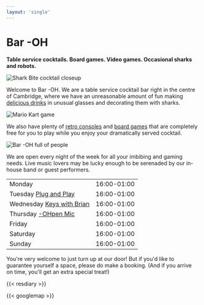 ```yaml
---
layout: 'single'
---
```


# Bar -OH

**Table service cocktails.  Board games.  Video games.  Occasional
sharks and robots.**

![Shark Bite cocktail closeup](images/sharkbite.jpeg)

Welcome to Bar -OH.  We are a table service cocktail bar right in the
centre of Cambridge, where we have an unreasonable amount of fun
making [delicious drinks](menu) in unusual glasses and decorating
them with sharks.

![Mario Kart game](images/mariokart.jpeg)

We also have plenty of [retro consoles](games) and [board
games](games) that are completely free for you to play while you
enjoy your dramatically served cocktail.

![Bar -OH full of people](images/crowd.jpeg)

We are open every night of the week for all your imbibing and gaming
needs.  Live music lovers may be lucky enough to be serenaded by our
in-house band or guest performers.

|                                          |               |
| :--------------------------------------- | ------------- |
| Monday                                   |  16:00-01:00  |
| Tuesday [Plug and Play](tuesday)         |  16:00-01:00  |
| Wednesday [Keys with Brian](wednesday)   |  16:00-01:00  |
| Thursday [-OHpen Mic](thursday)          |  16:00-01:00  |
| Friday                                   |  16:00-01:00  |
| Saturday                                 |  16:00-01:00  |
| Sunday                                   |  16:00-01:00  |

You're very welcome to just turn up at our door!  But if you'd like to
guarantee yourself a space, please do make a booking.  (And if you
arrive on time, you'll get an extra special treat!)

{{< resdiary >}}

{{< googlemap >}}
